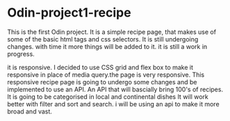 # Odin-project1-recipe
This is the first Odin project.
It is a simple recipe page, that makes use of some of the basic html tags and css selectors.
It is still undergoing changes.
with time it more things will be added to it.
it is still a work in progress.

it is responsive.
I decided to use CSS grid and flex box to make it responsive in place of media query.the page is very
responsive.
This responsive recipe page is going to undergo some changes and be implemented to use an API.
An API that will bascially bring 100's of recipes.
It is going to be categorised in local and continental dishes
It will work better with filter and sort and search.
i will be using an api to make it more broad and vast. 
